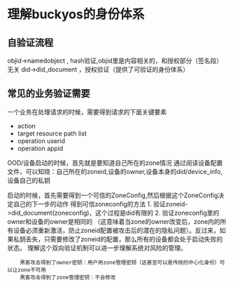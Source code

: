 # 理解buckyos的身份体系

## 自验证流程

objid->namedobject , hash验证,objid里是内容相关的，和授权部分（签名段）无关
did->did_document ，授权验证（提供了可验证的身份体系）


## 常见的业务验证需要

一个业务在处理请求的时候，需要得到请求的下面关键要素
- action
- target resource path list
- operation userid
- operation appid

OOD/设备启动的时候，首先就是要知道自己所在的zone情况
    通过阅读设备配置文件，可以知晓：自己所在的zoneid,设备的owner,设备本身的did/device_info,设备自己的私钥

启动的时候，首先需要得到一个可信的ZoneConfig,然后根据这个ZoneConfig决定自己的下一步的动作
    得到可信zoneconfig的方法
        1. 验证zoneid->did_document(zoneconfig)，这个过程是did有限的
        2. 验证zoneconfig里的owner和设备的owner是相同的 （这意味着当zone的owner改变后，zone内的所有设备必须重新激活，防止zoneid配置被攻击后的潜在的隐私问题）。反过来，如果私钥丢失，只需要修改了zoneid的配置，那么所有的设备都会处于启动失败的状态。
        理解这个双向验证机制可以进一步理解系统对风险的管理。
        
        黑客攻击得到了owner密钥：用户用zone管理密钥（这甚至可以是传统的中心化身份）可以让zone不可用
        黑客攻击得到了zone管理密钥：不会修改

        


